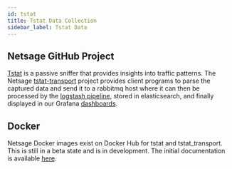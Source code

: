 ```yaml
---
id: tstat
title: Tstat Data Collection
sidebar_label: Tstat Data
---
```


## Netsage GitHub Project

[Tstat](http://tstat.polito.it/) is a passive sniffer that provides insights into traffic patterns.  The Netsage [tstat-transport](https://github.com/netsage-project/tstat-transport) project provides client programs to parse the captured data and send it to a rabbitmq host where it can then be processed by the [logstash pipeline](logstash), stored in elasticsearch, and finally displayed in our Grafana [dashboards](https://github.com/netsage-project/netsage-grafana-configs).

## Docker 

Netsage Docker images exist on Docker Hub for tstat and tstat_transport. This is still in a beta state and is in development.  The initial documentation is available [here](https://github.com/netsage-project/tstat-transport/blob/master/docs/docker.md).  



